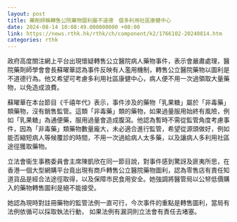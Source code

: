 ```yaml
---
layout: post
title: 藥劑師稱轉售公院藥物圖利屬不道德　倡多利用社區康健中心
date: 2024-08-14 10:08:49.000000000 +08:00
link: https://news.rthk.hk/rthk/ch/component/k2/1766102-20240814.htm
categories: rthk
---
```


政府高度關注網上平台出現懷疑轉售公立醫院病人藥物事件，表示會嚴肅處理，醫院藥劑師學會會長蘇曜華認為事件反映有人濫用機制，轉售公立醫院藥物以圖利是不道德行為。他又希望可考慮多利用社區康健中心，病人便不用一次過領取大量藥物，以免造成浪費。

蘇曜華在本台節目《千禧年代》表示，事件涉及的藥物「乳果糖」屬於「非毒藥」類藥物，沒有銷售監管。這類「非毒藥」類的藥物，如果過量服用始終有風險，例如「乳果糖」為通便藥，服用過量會造成腹瀉。他認為暫時不需從監管角度考慮事件，因為「非毒藥」類藥物數量龐大，未必適合進行監管，希望從源頭做好，例如能否縮短病人等候覆診的時間，不用一次過給病人太多藥，以及讓病人多利用社區途徑獲取藥物。

立法會衞生事務委員會主席陳凱欣在同一節目說，對事件感到驚訝及匪夷所思，在香港一個大型網購平台竟出現有商戶轉售公立醫院藥物圖利，認為零售店有責任知道貨品是經合法途徑取得，以及保障市民食用安全。她強調將醫管局以公帑低價購入的藥物轉售圖利是絕不能接受。

她認為現時對註冊藥物的監管法例一直可行，今次事件的重點是轉售圖利，當局有法例依循可以採取執法行動， 如果法例有漏洞則立法會有責任去堵塞。
